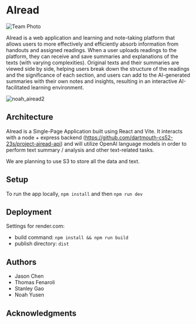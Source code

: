 # AIread

![Team Photo](https://i.imgur.com/STx4kOF.jpg)

AIread is a web application and learning and note-taking platform that allows users to more effectively and efficiently absorb information from handouts and assigned readings. When a user uploads readings to the platform, they can receive and save summaries and explanations of the texts (with varying complexities). Original texts and their summaries are viewed side by side, helping users break down the structure of the readings and the significance of each section, and users can add to the AI-generated summaries with their own notes and insights, resulting in an interactive AI-facilitated learning environment.

![noah_airead2](https://github.com/dartmouth-cs52-23s/project-airead/assets/20538238/dd4b79cb-4c29-411b-aba8-a1b170df6b8d)


## Architecture

AIread is a Single-Page Application built using React and Vite. It interacts with a node + express backend (https://github.com/dartmouth-cs52-23s/project-airead-api) and will utilize OpenAI language models in order to perform text summary / analysis and other text-related tasks.

We are planning to use S3 to store all the data and text.

## Setup

To run the app locally, `npm install` and then `npm run dev`

## Deployment

Settings for render.com:
* build command:  `npm install && npm run build`
* publish directory: `dist`

## Authors

* Jason Chen
* Thomas Fenaroli
* Stanley Gao
* Noah Yusen

## Acknowledgments
